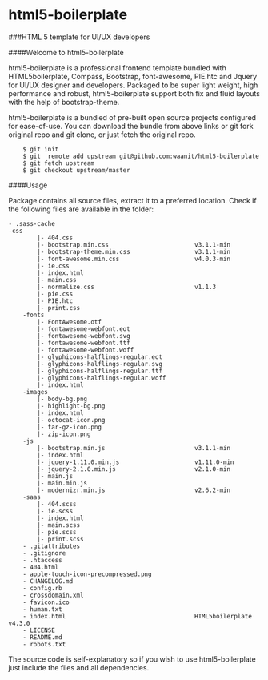 html5-boilerplate
==================
###HTML 5 template for UI/UX developers

####Welcome to html5-boilerplate

html5-boilerplate is a professional frontend template bundled with HTML5boilerplate, Compass, Bootstrap, font-awesome, PIE.htc and Jquery for UI/UX designer and developers. Packaged to be super light weight, high performance and robust, html5-boilerplate support both fix and fluid layouts with the help of bootstrap-theme.

html5-boilerplate is a bundled of pre-built open source projects configured for ease-of-use. You can download the bundle from above links or git fork original repo and git clone, or just fetch the original repo.

````git
    $ git init
    $ git  remote add upstream git@github.com:waanit/html5-boilerplate
    $ git fetch upstream
    $ git checkout upstream/master
````


####Usage

Package contains all source files, extract it to a preferred location. Check if the following files are available in the folder:

````git
- .sass-cache
-css
        |- 404.css
        |- bootstrap.min.css                        v3.1.1-min
        |- bootstrap-theme.min.css                  v3.1.1-min
        |- font-awesome.min.css                     v4.0.3-min
        |- ie.css
        |- index.html
        |- main.css
        |- normalize.css                            v1.1.3
        |- pie.css
        |- PIE.htc
        |- print.css
    -fonts
        |- FontAwesome.otf
        |- fontawesome-webfont.eot
        |- fontawesome-webfont.svg
        |- fontawesome-webfont.ttf
        |- fontawesome-webfont.woff
        |- glyphicons-halflings-regular.eot
        |- glyphicons-halflings-regular.svg
        |- glyphicons-halflings-regular.ttf
        |- glyphicons-halflings-regular.woff
        |- index.html
    -images
        |- body-bg.png
        |- highlight-bg.png
        |- index.html
        |- octocat-icon.png
        |- tar-gz-icon.png
        |- zip-icon.png
    -js
        |- bootstrap.min.js                         v3.1.1-min
        |- index.html
        |- jquery-1.11.0.min.js                     v1.11.0-min
        |- jquery-2.1.0.min.js                      v2.1.0-min
        |- main.js
        |- main.min.js
        |- modernizr.min.js                         v2.6.2-min
    -saas
        |- 404.scss
        |- ie.scss
        |- index.html
        |- main.scss
        |- pie.scss
        |- print.scss
    - .gitattributes
    - .gitignore
    - .htaccess
    - 404.html
    - apple-touch-icon-precompressed.png
    - CHANGELOG.md
    - config.rb
    - crossdomain.xml
    - favicon.ico
    - human.txt
    - index.html                                    HTML5boilerplate v4.3.0
    - LICENSE
    - README.md
    - robots.txt
````

The source code is self-explanatory so if you wish to use html5-boilerplate just include the files and all dependencies.